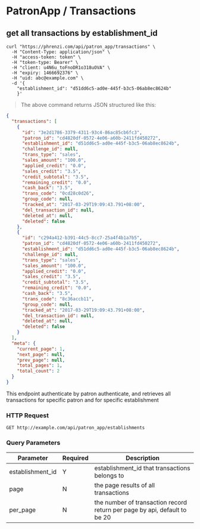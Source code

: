 # PatronApp / Transactions

## get all transactions by establishment_id

```shell
curl "https://phrenzi.com/api/patron_app/transactions" \
  -H "Content-Type: application/json" \
  -H "access-token: token" \
  -H "token-type: Bearer" \
  -H "client: u4N6u_toFnoDR1o318uOVA" \
  -H "expiry: 1466692376" \
  -H "uid: abc@example.com" \
  -d '{
    "establishment_id": "d51dd6c5-ad0e-445f-b3c5-06ab8ec8624b"
    }'
```

> The above command returns JSON structured like this:

```json
{
  "transactions": [
    {
      "id": "3e2d1786-3379-4311-93c4-86ac85cb6fc3",
      "patron_id": "cd4820df-0572-4e06-a60b-2411fd450272",
      "establishment_id": "d51dd6c5-ad0e-445f-b3c5-06ab8ec8624b",
      "challenge_id": null,
      "trans_type": "sales",
      "sales_amount": "100.0",
      "applied_credit": "0.0",
      "sales_credit": "3.5",
      "credit_subtotal": "3.5",
      "remaining_credit": "0.0",
      "cash_back": "3.5",
      "trans_code": "0cd28c0d26",
      "group_code": null,
      "tracked_at": "2017-03-29T19:09:43.791+08:00",
      "del_transaction_id": null,
      "deleted_at": null,
      "deleted": false
    },
    {
      "id": "c294a412-b391-44c5-8cc7-25a4f4b1a7b5",
      "patron_id": "cd4820df-0572-4e06-a60b-2411fd450272",
      "establishment_id": "d51dd6c5-ad0e-445f-b3c5-06ab8ec8624b",
      "challenge_id": null,
      "trans_type": "sales",
      "sales_amount": "100.0",
      "applied_credit": "0.0",
      "sales_credit": "3.5",
      "credit_subtotal": "3.5",
      "remaining_credit": "0.0",
      "cash_back": "3.5",
      "trans_code": "8c36accb11",
      "group_code": null,
      "tracked_at": "2017-03-29T19:09:43.791+08:00",
      "del_transaction_id": null,
      "deleted_at": null,
      "deleted": false
    }
  ],
  "meta": {
    "current_page": 1,
    "next_page": null,
    "prev_page": null,
    "total_pages": 1,
    "total_count": 2
  }
}
```

This endpoint authenticate by patron authenticate, and retrieves all transactions for specific
patron and for specific establishment

### HTTP Request

`GET http://example.com/api/patron_app/establishments`

### Query Parameters

Parameter | Required | Description
--------- | ----------- | ----------
establishment_id | Y | establishment_id that transactions belongs to
page | N | the page results of all transactions
per_page | N | the number of transaction record return per page by api, default to be 20
